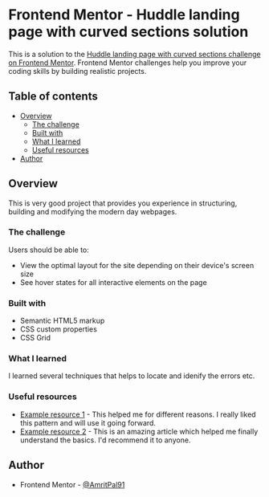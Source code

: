 # Frontend Mentor - Huddle landing page with curved sections solution

This is a solution to the [Huddle landing page with curved sections challenge on Frontend Mentor](https://www.frontendmentor.io/challenges/huddle-landing-page-with-curved-sections-5ca5ecd01e82137ec91a50f2). Frontend Mentor challenges help you improve your coding skills by building realistic projects.

## Table of contents

- [Overview](#overview)
  - [The challenge](#the-challenge)
  - [Built with](#built-with)
  - [What I learned](#what-i-learned)
  - [Useful resources](#useful-resources)
- [Author](#author)


## Overview
This is very good project that provides you experience in structuring, building and modifying the modern day webpages.

### The challenge

Users should be able to:

- View the optimal layout for the site depending on their device's screen size
- See hover states for all interactive elements on the page

### Built with

- Semantic HTML5 markup
- CSS custom properties
- CSS Grid


### What I learned

I learned several techniques that helps to locate and idenify the errors etc.  


### Useful resources

- [Example resource 1](https://www.w3schools.com) - This helped me for different reasons. I really liked this pattern and will use it going forward.
- [Example resource 2](https://www.developer.mozilla.org) - This is an amazing article which helped me finally understand the basics. I'd recommend it to anyone.


## Author

- Frontend Mentor - [@AmritPal91](https://www.frontendmentor.io/profile/@AmritPal91)


